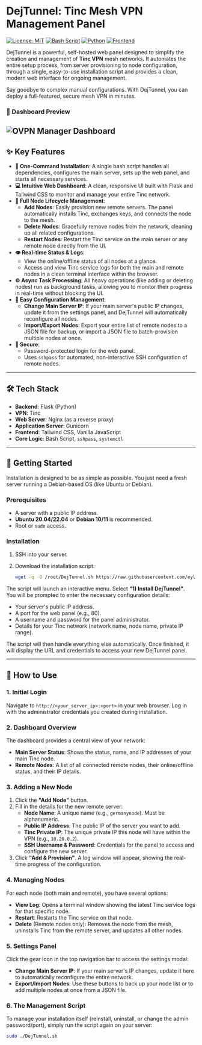 # DejTunnel: Tinc Mesh VPN Management Panel

[![License: MIT](https://img.shields.io/badge/License-MIT-yellow.svg)](https://opensource.org/licenses/MIT)
[![Bash Script](https://img.shields.io/badge/Language-Bash-blue)](https://www.gnu.org/software/bash/)
[![Python](https://img.shields.io/badge/Backend-Flask-green)](https://flask.palletsprojects.com/)
[![Frontend](https://img.shields.io/badge/UI-Tailwind%20CSS-cyan)](https://tailwindcss.com/)

DejTunnel is a powerful, self-hosted web panel designed to simplify the creation and management of **Tinc VPN** mesh networks. It automates the entire setup process, from server provisioning to node configuration, through a single, easy-to-use installation script and provides a clean, modern web interface for ongoing management.

Say goodbye to complex manual configurations. With DejTunnel, you can deploy a full-featured, secure mesh VPN in minutes.

### 📸 Dashboard Preview

![OVPN Manager Dashboard](https://uploadkon.ir/uploads/048b11_25dejtunnel.png)
---

## ✨ Key Features

* **🚀 One-Command Installation**: A single bash script handles all dependencies, configures the main server, sets up the web panel, and starts all necessary services.
* **💻 Intuitive Web Dashboard**: A clean, responsive UI built with Flask and Tailwind CSS to monitor and manage your entire Tinc network.
* **🔗 Full Node Lifecycle Management**:
    * **Add Nodes**: Easily provision new remote servers. The panel automatically installs Tinc, exchanges keys, and connects the node to the mesh.
    * **Delete Nodes**: Gracefully remove nodes from the network, cleaning up all related configurations.
    * **Restart Nodes**: Restart the Tinc service on the main server or any remote node directly from the UI.
* **👁️ Real-time Status & Logs**:
    * View the online/offline status of all nodes at a glance.
    * Access and view Tinc service logs for both the main and remote nodes in a clean terminal interface within the browser.
* **⚙️ Async Task Processing**: All heavy operations (like adding or deleting nodes) run as background tasks, allowing you to monitor their progress in real-time without blocking the UI.
* **🔧 Easy Configuration Management**:
    * **Change Main Server IP**: If your main server's public IP changes, update it from the settings panel, and DejTunnel will automatically reconfigure all nodes.
    * **Import/Export Nodes**: Export your entire list of remote nodes to a JSON file for backup, or import a JSON file to batch-provision multiple nodes at once.
* **🔐 Secure**:
    * Password-protected login for the web panel.
    * Uses `sshpass` for automated, non-interactive SSH configuration of remote nodes.

---

## 🛠️ Tech Stack

* **Backend**: Flask (Python)
* **VPN**: Tinc
* **Web Server**: Nginx (as a reverse proxy)
* **Application Server**: Gunicorn
* **Frontend**: Tailwind CSS, Vanilla JavaScript
* **Core Logic**: Bash Script, `sshpass`, `systemctl`

---

## 🚀 Getting Started

Installation is designed to be as simple as possible. You just need a fresh server running a Debian-based OS (like Ubuntu or Debian).

### Prerequisites

* A server with a public IP address.
* **Ubuntu 20.04/22.04** or **Debian 10/11** is recommended.
* Root or `sudo` access.

### Installation

1.  SSH into your server.

2.  Download the installation script:
    ```bash
    wget -q -O /root/DejTunnel.sh https://raw.githubusercontent.com/eylandoo/DejTunnel/main/DejTunnel.sh && chmod +x /root/DejTunnel.sh && /root/DejTunnel.sh
    ```

The script will launch an interactive menu. Select **"1) Install DejTunnel"**. You will be prompted to enter the necessary configuration details:
* Your server's public IP address.
* A port for the web panel (e.g., 80).
* A username and password for the panel administrator.
* Details for your Tinc network (network name, node name, private IP range).

The script will then handle everything else automatically. Once finished, it will display the URL and credentials to access your new DejTunnel panel.

---

## 📖 How to Use

### 1. Initial Login

Navigate to `http://<your_server_ip>:<port>` in your web browser. Log in with the administrator credentials you created during installation.

### 2. Dashboard Overview

The dashboard provides a central view of your network:
* **Main Server Status**: Shows the status, name, and IP addresses of your main Tinc node.
* **Remote Nodes**: A list of all connected remote nodes, their online/offline status, and their IP details.

### 3. Adding a New Node

1.  Click the **"Add Node"** button.
2.  Fill in the details for the new remote server:
    * **Node Name**: A unique name (e.g., `germanynode`). Must be alphanumeric.
    * **Public IP Address**: The public IP of the server you want to add.
    * **Tinc Private IP**: The unique private IP this node will have within the VPN (e.g., `10.20.0.2`).
    * **SSH Username & Password**: Credentials for the panel to access and configure the new server.
3.  Click **"Add & Provision"**. A log window will appear, showing the real-time progress of the configuration.

### 4. Managing Nodes

For each node (both main and remote), you have several options:
* **View Log**: Opens a terminal window showing the latest Tinc service logs for that specific node.
* **Restart**: Restarts the Tinc service on that node.
* **Delete** (Remote nodes only): Removes the node from the mesh, uninstalls Tinc from the remote server, and updates all other nodes.

### 5. Settings Panel

Click the gear icon in the top navigation bar to access the settings modal:
* **Change Main Server IP**: If your main server's IP changes, update it here to automatically reconfigure the entire network.
* **Export/Import Nodes**: Use these buttons to back up your node list or to add multiple nodes at once from a JSON file.

### 6. The Management Script

To manage your installation itself (reinstall, uninstall, or change the admin password/port), simply run the script again on your server:

```bash
sudo ./DejTunnel.sh
